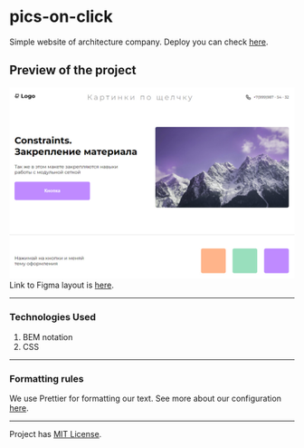 # pics-on-click

Simple website of architecture company. Deploy you can check [here](https://frontgr.github.io/pics-on-click/).

## Preview of the project

![Preview image](/assets/priw.jpg)
Link to Figma layout is [here](https://www.figma.com/file/P4nYNKO5xOtYrKl5RYx4pW/%D0%9A%D0%B0%D1%80%D1%82%D0%B8%D0%BD%D0%BA%D0%B8-%D0%BF%D0%BE-%D1%89%D0%B5%D0%BB%D1%87%D0%BA%D1%83?type=design&node-id=0%3A1&mode=design&t=W7pkAKrebnB8Sy9B-1).

---

### Technologies Used

1. BEM notation
2. CSS

---

### Formatting rules

We use Prettier for formatting our text. See more about our configuration [here](https://frontgr.github.io/docs/prettierrc/prettierrc/).

---

Project has [MIT License](https://github.com/frontgr/pics-on-click/blob/main/LICENSE).
